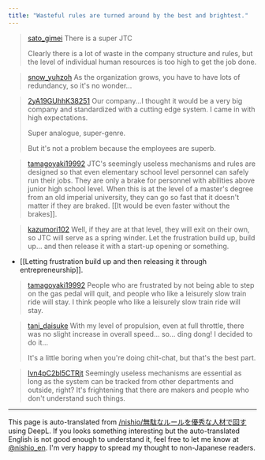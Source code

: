 ```yaml
---
title: "Wasteful rules are turned around by the best and brightest."
---
```


> [sato_gimei](https://twitter.com/sato_gimei/status/1756007569150398612) There is a super JTC
>
>  Clearly there is a lot of waste in the company structure and rules, but the level of individual human resources is too high to get the job done.

> [snow_yuhzoh](https://twitter.com/snow_yuhzoh/status/1756092937988112479) As the organization grows, you have to have lots of redundancy, so it's no wonder...

> [2yA19GUhhK38251](https://twitter.com/2yA19GUhhK38251/status/1756163634248794405) Our company...I thought it would be a very big company and standardized with a cutting edge system. I came in with high expectations.
>
>  Super analogue, super-genre.
>
>  But it's not a problem because the employees are superb.

> [tamagoyaki19992](https://twitter.com/tamagoyaki19992/status/1756174012919767406) JTC's seemingly useless mechanisms and rules are designed so that even elementary school level personnel can safely run their jobs. They are only a brake for personnel with abilities above junior high school level. When this is at the level of a master's degree from an old imperial university, they can go so fast that it doesn't matter if they are braked. [[It would be even faster without the brakes]].

> [kazumori102](https://twitter.com/kazumori102/status/1756362288691581404) Well, if they are at that level, they will exit on their own, so JTC will serve as a spring winder. Let the frustration build up, build up... and then release it with a start-up opening or something.
- [[Letting frustration build up and then releasing it through entrepreneurship]].

> [tamagoyaki19992](https://twitter.com/tamagoyaki19992/status/1756471271511249342) People who are frustrated by not being able to step on the gas pedal will quit, and people who like a leisurely slow train ride will stay. I think people who like a leisurely slow train ride will stay.

> [tani_daisuke](https://twitter.com/tani_daisuke/status/1756181838413103244) With my level of propulsion, even at full throttle, there was no slight increase in overall speed... so... ding dong! I decided to do it...
>
>  It's a little boring when you're doing chit-chat, but that's the best part.

> [lvn4pC2bl5CTRjt](https://twitter.com/lvn4pC2bl5CTRjt/status/1756429346296999979) Seemingly useless mechanisms are essential as long as the system can be tracked from other departments and outside, right?
>  It's frightening that there are makers and people who don't understand such things.


---
This page is auto-translated from [/nishio/無駄なルールを優秀な人材で回す](https://scrapbox.io/nishio/無駄なルールを優秀な人材で回す) using DeepL. If you looks something interesting but the auto-translated English is not good enough to understand it, feel free to let me know at [@nishio_en](https://twitter.com/nishio_en). I'm very happy to spread my thought to non-Japanese readers.